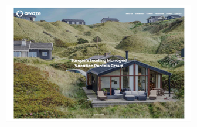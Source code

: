 <html>
        <body>
                <picture>
			<img src="awazebackground.jpeg">
		</picture>
		<script type='text/javascript'>
	              function initEmbeddedMessaging() {
		            try {
			          embeddedservice_bootstrap.settings.language = 'en_US'; // For example, enter 'en' or 'en-US'

          			embeddedservice_bootstrap.init(
				        '00DAe0000019s0b',
				        'UK_Owner_Cottages',
				        'https://awaze--msdevelop.sandbox.my.site.com/ESWUKOwnerCottages1705493623899',
				        {
					      scrt2URL: 'https://awaze--msdevelop.sandbox.my.salesforce-scrt.com'
				        }
			          );
		            } catch (err) {
			          console.error('Error loading Embedded Messaging: ', err);
		            }
	              };
                </script>
                <script type='text/javascript' src='https://awaze--msdevelop.sandbox.my.site.com/ESWUKOwnerCottages1705493623899/assets/js/bootstrap.min.js' onload='initEmbeddedMessaging()'></script>
        </body>
</html>
